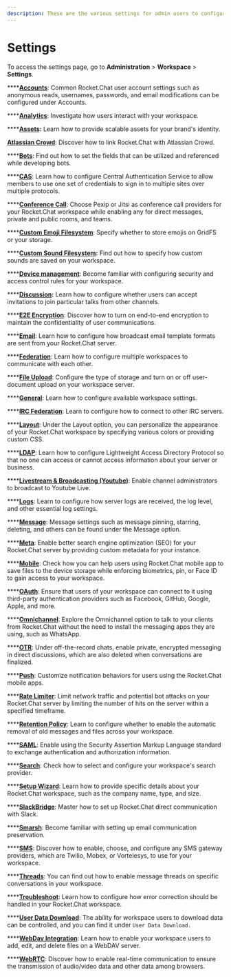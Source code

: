 ```yaml
---
description: These are the various settings for admin users to configure their workspaces.
---
```


# Settings

To access the settings page, go to **Administration** > **Workspace** > **Settings**.

****[**Accounts**](account-settings/): Common Rocket.Chat user account settings such as anonymous reads, usernames, passwords, and email modifications can be configured under Accounts.

****[**Analytics**](analytics.md): Investigate how users interact with your workspace.

****[**Assets**](assets.md)**:** Learn how to provide scalable assets for your brand's identity.

[**Atlassian Crowd**](broken-reference): Discover how to link Rocket.Chat with Atlassian Crowd.

****[**Bots**](bots.md): Find out how to set the fields that can be utilized and referenced while developing bots.

****[**CAS**](cas.md): Learn how to configure Central Authentication Service to allow members to use one set of credentials to sign in to multiple sites over multiple protocols.

****[**Conference Call**](../../rocket.chat-conference-call/conference-call-admin-guide/): Choose Pexip or Jitsi as conference call providers for your Rocket.Chat workspace while enabling any for direct messages, private and public rooms, and teams.

****[**Custom Emoji Filesystem**](../custom-emoji.md): Specify whether to store emojis on GridFS or your storage.

****[**Custom Sound Filesystem**](custom-sound-filesystem.md)**:** Find out how to specify how custom sounds are saved on your workspace.

****[**Device management**](../device-management.md): Become familiar with configuring security and access control rules for your workspace.

****[**Discussion**](discussion.md)**:** Learn how to configure whether users can accept invitations to join particular talks from other channels.

****[**E2E Encryption**](e2e-encryption.md): Discover how to turn on end-to-end encryption to maintain the confidentiality of user communications.

****[**Email**](email/): Learn how to configure how broadcast email template formats are sent from your Rocket.Chat server.

****[**Federation**](federation/): Learn how to configure multiple workspaces to communicate with each other.

****[**File Upload**](file-upload/): Configure the type of storage and turn on or off user-document upload on your workspace server.

****[**General**](general/): Learn how to configure available workspace settings.

****[**IRC Federation**](irc-federation.md): Learn to configure how to connect to other IRC servers.

****[**Layout**](layout.md): Under the Layout option, you can personalize the appearance of your Rocket.Chat workspace by specifying various colors or providing custom CSS.

****[**LDAP**](ldap/): Learn how to configure Lightweight Access Directory Protocol so that no one can access or cannot access information about your server or business.

****[**Livestream & Broadcasting (Youtube)**](livestream-and-broadcasting.md): Enable channel administrators to broadcast to Youtube Live.

****[**Logs**](logs.md): Learn to configure how server logs are received, the log level, and other essential log settings.

****[**Message**](message.md): Message settings such as message pinning, starring, deleting, and others can be found under the Message option.

****[**Meta**](meta.md): Enable better search engine optimization (SEO) for your Rocket.Chat server by providing custom metadata for your instance.

****[**Mobile**](mobile.md): Check how you can help users using Rocket.Chat mobile app to save files to the device storage while enforcing biometrics, pin, or Face ID to gain access to your workspace.

****[**OAuth**](oauth/): Ensure that users of your workspace can connect to it using third-party authentication providers such as Facebook, GitHub, Google, Apple, and more.

****[**Omnichannel**](omnichannel-admins-guide/): Explore the Omnichannel option to talk to your clients from Rocket.Chat without the need to install the messaging apps they are using, such as WhatsApp.&#x20;

****[**OTR**](otr.md): Under off-the-record chats, enable private, encrypted messaging in direct discussions, which are also deleted when conversations are finalized.

****[**Push**](../../workspace-administration/settings/push.md): Customize notification behaviors for users using the Rocket.Chat mobile apps.

****[**Rate Limiter**](rate-limiter.md): Limit network traffic and potential bot attacks on your Rocket.Chat server by limiting the number of hits on the server within a specified timeframe.

****[**Retention Policy**](retention-policies.md): Learn to configure whether to enable the automatic removal of old messages and files across your workspace.

****[**SAML**](saml/): Enable using the Security Assertion Markup Language standard to exchange authentication and authorization information.

****[**Search**](search.md): Check how to select and configure your workspace's search provider.

****[**Setup Wizard**](setup-wizard.md): Learn how to provide specific details about your Rocket.Chat workspace, such as the company name, type, and size.

****[**SlackBridge**](slackbridge.md): Master how to set up Rocket.Chat direct communication with Slack.

****[**Smarsh**](smarsh.md): Become familiar with setting up email communication preservation.

****[**SMS**](sms.md): Discover how to enable, choose, and configure any SMS gateway providers, which are Twilio, Mobex, or Vortelesys, to use for your workspace.

****[**Threads**](threads.md): You can find out how to enable message threads on specific conversations in your workspace.

****[**Troubleshoot**](troubleshoot.md): Learn how to configure how error correction should be handled in your Rocket.Chat workspace.

****[**User Data Download**](user-data-download.md): The ability for workspace users to download data can be controlled, and you can find it under `User Data Download.`

****[**WebDav Integration**](webdav-integration.md): Learn how to enable your workspace users to add, edit, and delete files on a WebDAV server.

****[**WebRTC**](webrtc.md): Discover how to enable real-time communication to ensure the transmission of audio/video data and other data among browsers.&#x20;
